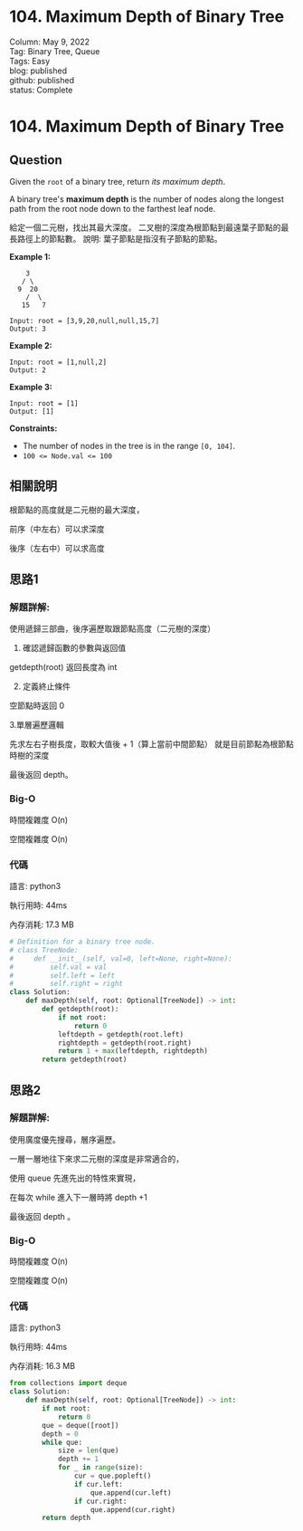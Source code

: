 # 104. Maximum Depth of Binary Tree

Column: May 9, 2022  
Tag: Binary Tree, Queue  
Tags: Easy  
blog: published  
github: published  
status: Complete  

# 104. Maximum Depth of Binary Tree

## Question

Given the `root` of a binary tree, return *its maximum depth*.

A binary tree's **maximum depth** is the number of nodes along the longest path from the root node down to the farthest leaf node.

給定一個二元樹，找出其最大深度。 二叉樹的深度為根節點到最遠葉子節點的最長路徑上的節點數。 說明: 葉子節點是指沒有子節點的節點。

**Example 1:**

```
    3
   / \
  9  20
    /  \
   15   7

Input: root = [3,9,20,null,null,15,7]
Output: 3
```

**Example 2:**

```
Input: root = [1,null,2]
Output: 2
```

**Example 3:**

```
Input: root = [1]
Output: [1]
```

**Constraints:**

- The number of nodes in the tree is in the range `[0, 104]`.
- `100 <= Node.val <= 100`

## 相關說明

根節點的高度就是二元樹的最大深度，

前序（中左右）可以求深度

後序（左右中）可以求高度

## 思路1

### 解題詳解:

使用遞歸三部曲，後序遍歷取跟節點高度（二元樹的深度）

1. 確認遞歸函數的參數與返回值

getdepth(root) 返回長度為 int

2. 定義終止條件

空節點時返回 0 

3.單層遍歷邏輯

先求左右子樹長度，取較大值後 + 1（算上當前中間節點） 就是目前節點為根節點時樹的深度

最後返回 depth。

### Big-O

時間複雜度 O(n)

空間複雜度 O(n)

### 代碼

語言: python3

執行用時: 44ms 

內存消耗: 17.3 MB

```python
# Definition for a binary tree node.
# class TreeNode:
#     def __init__(self, val=0, left=None, right=None):
#         self.val = val
#         self.left = left
#         self.right = right
class Solution:
    def maxDepth(self, root: Optional[TreeNode]) -> int:
        def getdepth(root):
            if not root:
                return 0
            leftdepth = getdepth(root.left)
            rightdepth = getdepth(root.right)
            return 1 + max(leftdepth, rightdepth)
        return getdepth(root)
```

## 思路2

### 解題詳解:

使用廣度優先搜尋，層序遍歷。

一層一層地往下來求二元樹的深度是非常適合的，

使用 queue 先進先出的特性來實現，

在每次 while 進入下一層時將 depth  +1

最後返回 depth 。

### Big-O

時間複雜度 O(n)

空間複雜度 O(n)

### 代碼

語言: python3

執行用時: 44ms 

內存消耗: 16.3 MB

```python
from collections import deque
class Solution:
    def maxDepth(self, root: Optional[TreeNode]) -> int:
        if not root:
            return 0
        que = deque([root])
        depth = 0
        while que:
            size = len(que)
            depth += 1
            for _ in range(size):
                cur = que.popleft()
                if cur.left:
                    que.append(cur.left)
                if cur.right:
                    que.append(cur.right)
        return depth
```